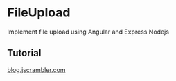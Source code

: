 # FileUpload
Implement file upload using Angular and Express Nodejs

## Tutorial
[blog.jscrambler.com](https://blog.jscrambler.com/implementing-file-upload-using-node-and-angular)
